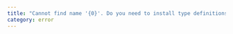 ```yaml
---
title: "Cannot find name '{0}'. Do you need to install type definitions for node? Try `npm i --save-dev @types/node`."
category: error
---
```

